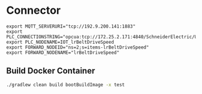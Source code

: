 # Connector

```
export MQTT_SERVERURI="tcp://192.9.200.141:1883"
export PLC_CONNECTIONSTRING="opcua:tcp://172.25.2.171:4840/SchneiderElectric/Uaserver"
export PLC_NODENAME=IOT_lrBeltDriveSpeed
export FORWARD_NODEID="ns=2;s=items-lrBeltDriveSpeed"
export FORWARD_NODENAME="lrBeltDriveSpeed"
```

## Build Docker Container

```bash
./gradlew clean build bootBuildImage -x test
```